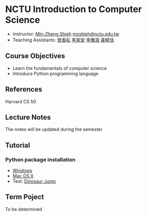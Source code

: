 # NCTU Introduction to Computer Science

+   Instructor: [Min-Zheng Shieh](mailto:mzshieh@nctu.edu.tw) mzshieh@nctu.edu.tw
+   Teaching Assistants: 
[曾香耘](mailto:silver9450.cs04@nctu.edu.tw)
[李家安](mailto:sz110010@gmail.com)
[李雅涵](mailto:wsjyun749@gmail.com)
[黃郁恬](mailto:10099candy@gmail.com)

## Course Objectives

+ Learn the fundamentals of computer science
+ Introduce Python programming language

## References

Harvard CS 50

## Lecture Notes

The notes will be updated during the semester.

## Tutorial

### Python package installation
+ [Windows](https://hackmd.io/s/SkBB5Kjwz)
+ [Mac OS X](https://hackmd.io/s/HJe4WpzOG)
+ Test: [Dinosaur Jump](http://www.trex-game.skipser.com/)

## Term Poject

To be determined
